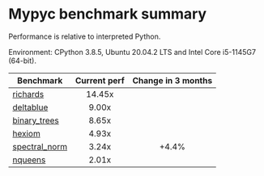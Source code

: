 # Mypyc benchmark summary

Performance is relative to interpreted Python.

Environment: CPython 3.8.5, Ubuntu 20.04.2 LTS and Intel Core i5-1145G7 (64-bit).

| Benchmark | Current perf | Change in 3 months |
| --- | :---: | :---: |
| [richards](benchmarks/richards.md) | 14.45x |  |
| [deltablue](benchmarks/deltablue.md) | 9.00x |  |
| [binary_trees](benchmarks/binary_trees.md) | 8.65x |  |
| [hexiom](benchmarks/hexiom.md) | 4.93x |  |
| [spectral_norm](benchmarks/spectral_norm.md) | 3.24x | +4.4% |
| [nqueens](benchmarks/nqueens.md) | 2.01x |  |
